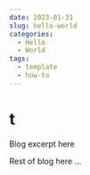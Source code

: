 ```yaml
---
date: 2023-01-31 
slug: hello-world
categories:
  - Hello
  - World
tags:
  - template
  - how-to
---
```

# t

Blog excerpt here

<!-- more -->

Rest of blog here
...